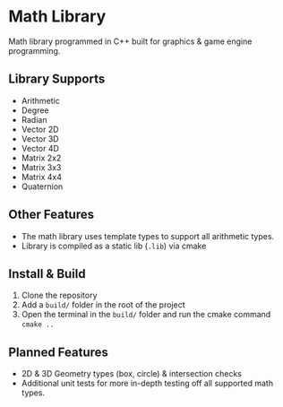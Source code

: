 # Math Library
Math library programmed in C++ built for graphics & game engine programming.

## Library Supports
- Arithmetic
- Degree
- Radian
- Vector 2D
- Vector 3D
- Vector 4D
- Matrix 2x2
- Matrix 3x3
- Matrix 4x4
- Quaternion

## Other Features
- The math library uses template types to support all arithmetic types.
- Library is compiled as a static lib (`.lib`) via cmake

## Install & Build
1. Clone the repository
2. Add a `build/` folder in the root of the project
3. Open the terminal in the `build/` folder and run the cmake command `cmake ..`

## Planned Features
- 2D & 3D Geometry types (box, circle) & intersection checks
- Additional unit tests for more in-depth testing off all supported math types.

